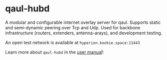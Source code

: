 # qaul-hubd

A modular and configurable internet overlay server for qaul.
Supports static and semi-dynamic peering over Tcp and Udp.  Used for
backbone infrastructure (routers, extenders, antenna-arays), and
development testing.

An open test network is available at `hyperion.kookie.space:11443`

Learn more about `qaul-hubd` in the [user manual]!

[user manual]: https://docs.irde.st/user/
